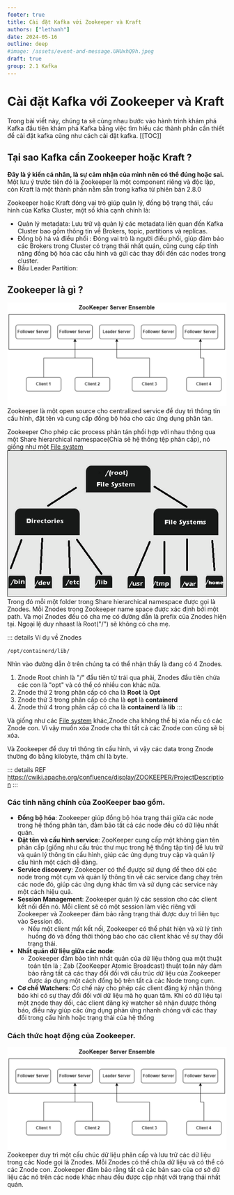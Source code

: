 ```yaml
---
footer: true
title: Cài đặt Kafka với Zookeeper và Kraft
authors: ["lethanh"]
date: 2024-05-16
outline: deep
#image: /assets/event-and-message.UHUxhQ9h.jpeg
draft: true
group: 2.1 Kafka
---
```


# Cài đặt Kafka với Zookeeper và Kraft

Trong bài viết này, chúng ta sẽ cùng nhau bước vào hành trình khám phá Kafka đầu tiên khám phá Kafka bằng việc tìm hiểu các thành phần cần thiết để cài đặt kafka cũng như cách cài đặt kafka.
[[TOC]]

## Tại sao Kafka cần Zookeeper hoặc Kraft ?
**Đây là ý kiến cá nhân, là sự cảm nhận của mình nên có thể đúng hoặc sai.**
Một lưu ý trước tiên đó là Zookeeper là một component riêng và độc lập, còn Kraft là một thành phần nằm sẵn trong kafka từ phiên bản 2.8.0

Zookeeper hoặc Kraft đóng vai trò giúp quản lý, đồng bộ trạng thái, cấu hình của Kafka Cluster, một số khía cạnh chính là:
- Quản lý metadata: Lưu trữ và quản lý các metadata liên quan đến Kafka Cluster bao gồm thông tin về Brokers, topic, partitions và replicas.
- Đồng bộ há và điều phối : Đóng vai trò là người điều phối, giúp đảm bảo các Brokers trong Cluster có trạng thái nhất quán, cũng cung cấp tính năng đồng bộ hóa các cấu hình và gửi các thay đổi đến các nodes trong cluster.
- Bầu Leader Partition:

## Zookeeper là gì ?
![Zookeeper-Architecture](2024-05-16-cai-dat-kafka-voi-zookeeper-hoac-KRaft/Zookeeper-Architecture.png)
Zookeeper là một open source cho centralized service để duy trì thông tin cấu hình, đặt tên và cung cấp đồng bộ hóa cho các ứng dụng phân tán.

Zookeeper Cho phép các process phân tán phối hợp với nhau thông qua một Share hierarchical namespace(Chia sẽ hệ thống tệp phân cấp), nó giống như một [File system](https://vi.wikipedia.org/wiki/H%E1%BB%87_th%E1%BB%91ng_t%E1%BA%ADp_tin)
![what-is-file-system-1.png](2024-05-16-cai-dat-kafka-voi-zookeeper-hoac-KRaft/what-is-file-system-1.png)
Trong đó mỗi một folder trong Share hierarchical namespace được gọi là Znodes. Mỗi Znodes trong Zookeeper name space được xác định bởi một path. Và mọi Znodes đều có cha mẹ có đường dẫn là prefix của Znodes hiện tại. Ngoại lệ duy nhaast là Root("/") sẽ không có cha mẹ.

::: details Ví dụ về Znodes
```
/opt/containerd/lib/
```

Nhìn vào đường dẫn ở trên chúng ta có thể nhận thấy là đang có 4 Znodes.
1. Znode Root chính là "/" đầu tiên từ trái qua phải, Znodes đầu tiên chứa các con là "opt"
 và có thể có nhiều con khác nữa.
2. Znode thứ 2 trong phân cấp có cha là **Root** là **Opt**
3. Znode thứ 3 trong phân cấp có cha là **opt** là **containerd**
4. Znode thứ 4 trong phân cấp có cha là **containerd** là **lib**
:::

Và giống như các [File system](https://vi.wikipedia.org/wiki/H%E1%BB%87_th%E1%BB%91ng_t%E1%BA%ADp_tin) khác,Znode cha không thể bị xóa nếu có các Znode con. Vì vậy muốn xóa Znode cha thì tất cả các Znode con cũng sẽ bị xóa.

Và Zookeeper để duy trì thông tin cấu hình, vì vậy các data trong Znode thường đo bằng kilobyte, thậm chí là byte.

::: details REF
https://cwiki.apache.org/confluence/display/ZOOKEEPER/ProjectDescription
:::

### Các tính năng chính của ZooKeeper bao gồm.
- **Đồng bộ hóa**: Zookeeper giúp đồng bộ hóa trạng thái giữa các node trong hệ thống phân tán, đảm bảo tất cả các node đều có dữ liệu nhất quán.
- **Đặt tên và cấu hình service**: ZooKeeper cung cấp một không gian tên phân cấp (giống như cấu trúc thư mục trong hệ thống tập tin) để lưu trữ và quản lý thông tin cấu hình, giúp các ứng dụng truy cập và quản lý cấu hình một cách dễ dàng.
- **Service discovery**:  Zookeeper có thể đụược sử dụng để theo dõi các node trong một cụm và quản lý thông tin về các service đang chạy trên các node đó, giúp các ứng dụng khác tìm và sử dụng các service này một cách hiệu quả.
- **Session Management**: Zookeeper quản lý các session cho các client kết nối đến nó. Mỗi client sẽ có một session làm việc riêng với Zookeeper và Zookeeper đảm bảo rằng trạng thái được duy trì liên tục vào Session đó.
  - Nếu một client mất kết nối, Zookeeper có thể phát hiện và xử lý tình huống đó và đồng thời thông báo cho các client khác về sự thay đổi trạng thái.
- **Nhất quán dữ liệu giữa các node**:
  - Zookeeper đảm bảo tính nhất quán của dữ liệu thông qua một thuật toán tên là : Zab (ZooKeeper Atomic Broadcast) thuật toán này đảm bảo rằng tất cả các thay đổi đối với cấu trúc dữ liệu của Zookeeper được áp dụng một cách đồng bộ trên tất cả các Node trong cụm.
- **Cơ chế Watchers**: Cơ chế này cho phép các client đăng ký nhận thông báo khi có sự thay đổi đối với dữ liệu mà họ quan tâm. Khi có dữ liệu tại một znode thay đổi, các client đăng ký watcher sẽ nhận đưược thông báo, điều này giúp các ứng dụng phản ứng nhanh chóng với các thay đổi trong cấu hình hoặc trạng thái của hệ thống

### Cách thức hoạt động của Zookeeper.
![Zookeeper-Architecture](2024-05-16-cai-dat-kafka-voi-zookeeper-hoac-KRaft/Zookeeper-Architecture.png)
Zookeeper duy trì một cấu chúc dữ liệu phân cấp và lưu trữ các dữ liệu trong các Node gọi là Znodes. Mỗi Znodes có thể chứa dữ liệu và có thể có các Znode con. Zookeeper đảm bảo rằng tất cả các bản sao của cơ sở dữ liệu các nó trên các node khác nhau đều được cập nhật với trạng thái nhất quán.

### 
